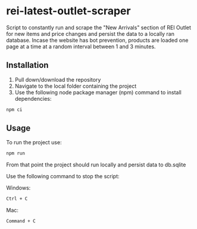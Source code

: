 # rei-latest-outlet-scraper

Script to constantly run and scrape the "New Arrivals" section of REI Outlet for new items and price changes and persist the data to a locally ran database.
Incase the website has bot prevention, products are loaded one page at a time at a random interval between 1 and 3 minutes.

## Installation

1. Pull down/download the repository
2. Navigate to the local folder containing the project
3. Use the following node package manager (npm) command to install dependencies:

```bash
npm ci
```

## Usage

To run the project use:

```bash
npm run
```

From that point the project should run locally and persist data to db.sqlite

Use the following command to stop the script:

Windows:

```bash
Ctrl + C
```

Mac:

```bash
Command + C
```
